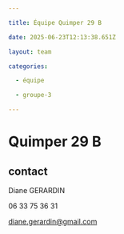 ```yaml
---

title: Équipe Quimper 29 B

date: 2025-06-23T12:13:38.651Z

layout: team

categories:

  - équipe

  - groupe-3

---
```


# Quimper 29 B



## contact 

Diane GERARDIN

06 33 75 36 31

diane.gerardin@gmail.com

